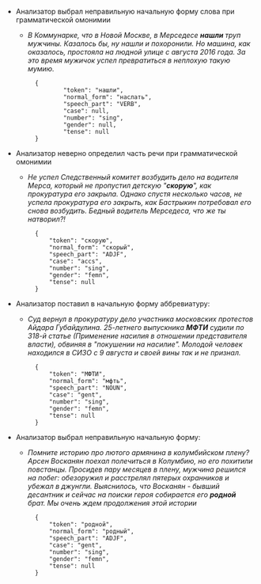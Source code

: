 - Анализатор выбрал неправильную начальную форму слова при грамматической омонимии 
    - *В Коммунарке, что в Новой Москве, в Мерседесе **нашли** труп мужчины. Казалось бы, ну нашли и похоронили. Но машина, как оказалось, простояла на людной улице с августа 2016 года. За это время мужичок успел превратиться в неплохую такую мумию.*
        
            {
                    "token": "нашли",
                    "normal_form": "наслать",
                    "speech_part": "VERB",
                    "case": null,
                    "number": "sing",
                    "gender": null,
                    "tense": null
            }
                
- Анализатор неверно определил часть речи при грамматической омонимии 
    - *Не успел Следственный комитет возбудить дело на водителя Мерса, который не пропустил детскую "**скорую**", как прокуратура его закрыла. Однако спустя несколько часов, не успела прокуратура его закрыть, как Бастрыкин потребовал его снова возбудить. Бедный водитель Мерседеса, что же ты натворил?!*

            {
                "token": "скорую",
                "normal_form": "скорый",
                "speech_part": "ADJF",
                "case": "accs",
                "number": "sing",
                "gender": "femn",
                "tense": null
            }
- Анализатор поставил в начальную форму аббревиатуру:
    - *Суд вернул в прокуратуру дело участника московских протестов Айдара Губайдулина. 25-летнего выпускника **МФТИ** судили по 318-й статье (Применение насилия в отношении представителя власти), обвиняя в "покушении на насилие". Молодой человек находился в СИЗО с 9 августа и своей вины так и не признал.*

            {
                "token": "МФТИ",
                "normal_form": "мфть",
                "speech_part": "NOUN",
                "case": "gent",
                "number": "sing",
                "gender": "femn",
                "tense": null
            }
- Анализатор выбрал неправильную начальную форму:
    - *Помните историю про лютого армянина в колумбийском плену? Арсен Восканян поехал полечиться в Колумбию, но его похитили повстанцы. Просидев пару месяцев в плену, мужчина решился на побег: обезоружил и расстрелял пятерых охранников и убежал в джунгли. Выяснилось, что Восканян - бывший десантник и сейчас на поиски героя собирается его **родной** брат. Мы очень ждем продолжения этой истории*

            {
                "token": "родной",
                "normal_form": "родный",
                "speech_part": "ADJF",
                "case": "gent",
                "number": "sing",
                "gender": "femn",
                "tense": null
            }